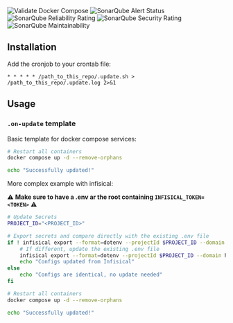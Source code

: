 ![Validate Docker Compose](https://github.com/docker-compose-continuous-delivery/ohmu-config/actions/workflows/dc-linter.yaml/badge.svg?branch=main)
![SonarQube Alert Status](https://sonarqube.devops-tools.apoorva64.com/api/project_badges/measure?project=Dunite-GitOps&metric=alert_status&token=sqb_f4d5d68b2b1d5f3993203d511955fec861e649b9)
![SonarQube Reliability Rating](https://sonarqube.devops-tools.apoorva64.com/api/project_badges/measure?project=Dunite-GitOps&metric=reliability_rating&token=sqb_f4d5d68b2b1d5f3993203d511955fec861e649b9)
![SonarQube Security Rating](https://sonarqube.devops-tools.apoorva64.com/api/project_badges/measure?project=Dunite-GitOps&metric=security_rating&token=sqb_f4d5d68b2b1d5f3993203d511955fec861e649b9)
![SonarQube Maintainability](https://sonarqube.devops-tools.apoorva64.com/api/project_badges/measure?project=Dunite-GitOps&metric=sqale_index&token=sqb_f4d5d68b2b1d5f3993203d511955fec861e649b9)

## Installation

Add the cronjob to your crontab file:

```cronexp
* * * * * /path_to_this_repo/.update.sh > /path_to_this_repo/.update.log 2>&1
```

## Usage

### `.on-update` template

Basic template for docker compose services:

```bash
# Restart all containers
docker compose up -d --remove-orphans

echo "Successfully updated!"
```

More complex example with infisical:

⚠️ __Make sure to have a .env ar the root containing `INFISICAL_TOKEN=<TOKEN>`__ ⚠️

```bash
# Update Secrets
PROJECT_ID="<PROJECT_ID>"

# Export secrets and compare directly with the existing .env file
if ! infisical export --format=dotenv --projectId $PROJECT_ID --domain https://infisical.ozeliurs.com -e prod | cmp -s - .env; then
    # If different, update the existing .env file
    infisical export --format=dotenv --projectId $PROJECT_ID --domain https://infisical.ozeliurs.com -e prod > .env
    echo "Configs updated from Infisical"
else
    echo "Configs are identical, no update needed"
fi

# Restart all containers
docker compose up -d --remove-orphans

echo "Successfully updated!"
```
